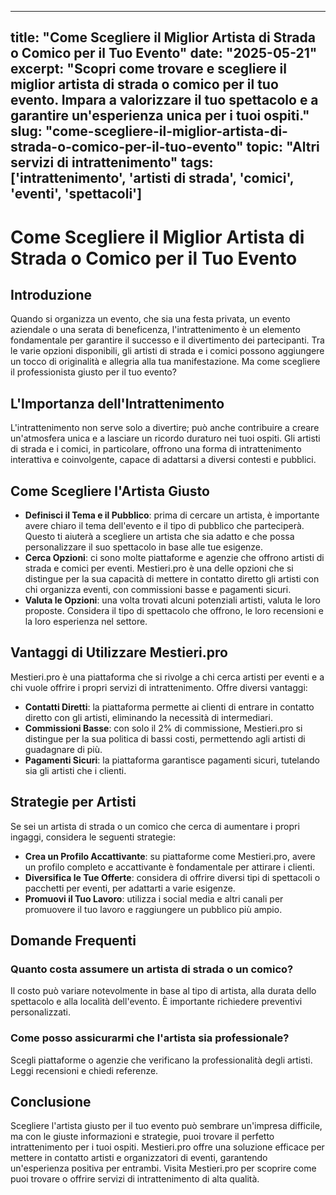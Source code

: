 
---
title: "Come Scegliere il Miglior Artista di Strada o Comico per il Tuo Evento"
date: "2025-05-21"
excerpt: "Scopri come trovare e scegliere il miglior artista di strada o comico per il tuo evento. Impara a valorizzare il tuo spettacolo e a garantire un'esperienza unica per i tuoi ospiti."
slug: "come-scegliere-il-miglior-artista-di-strada-o-comico-per-il-tuo-evento"
topic: "Altri servizi di intrattenimento"
tags: ['intrattenimento', 'artisti di strada', 'comici', 'eventi', 'spettacoli']
---

# Come Scegliere il Miglior Artista di Strada o Comico per il Tuo Evento

## Introduzione

Quando si organizza un evento, che sia una festa privata, un evento aziendale o una serata di beneficenza, l'intrattenimento è un elemento fondamentale per garantire il successo e il divertimento dei partecipanti. Tra le varie opzioni disponibili, gli artisti di strada e i comici possono aggiungere un tocco di originalità e allegria alla tua manifestazione. Ma come scegliere il professionista giusto per il tuo evento?

## L'Importanza dell'Intrattenimento

L'intrattenimento non serve solo a divertire; può anche contribuire a creare un'atmosfera unica e a lasciare un ricordo duraturo nei tuoi ospiti. Gli artisti di strada e i comici, in particolare, offrono una forma di intrattenimento interattiva e coinvolgente, capace di adattarsi a diversi contesti e pubblici.

## Come Scegliere l'Artista Giusto

* **Definisci il Tema e il Pubblico**: prima di cercare un artista, è importante avere chiaro il tema dell'evento e il tipo di pubblico che parteciperà. Questo ti aiuterà a scegliere un artista che sia adatto e che possa personalizzare il suo spettacolo in base alle tue esigenze.
* **Cerca Opzioni**: ci sono molte piattaforme e agenzie che offrono artisti di strada e comici per eventi. Mestieri.pro è una delle opzioni che si distingue per la sua capacità di mettere in contatto diretto gli artisti con chi organizza eventi, con commissioni basse e pagamenti sicuri.
* **Valuta le Opzioni**: una volta trovati alcuni potenziali artisti, valuta le loro proposte. Considera il tipo di spettacolo che offrono, le loro recensioni e la loro esperienza nel settore.

## Vantaggi di Utilizzare Mestieri.pro

Mestieri.pro è una piattaforma che si rivolge a chi cerca artisti per eventi e a chi vuole offrire i propri servizi di intrattenimento. Offre diversi vantaggi:
* **Contatti Diretti**: la piattaforma permette ai clienti di entrare in contatto diretto con gli artisti, eliminando la necessità di intermediari.
* **Commissioni Basse**: con solo il 2% di commissione, Mestieri.pro si distingue per la sua politica di bassi costi, permettendo agli artisti di guadagnare di più.
* **Pagamenti Sicuri**: la piattaforma garantisce pagamenti sicuri, tutelando sia gli artisti che i clienti.

## Strategie per Artisti

Se sei un artista di strada o un comico che cerca di aumentare i propri ingaggi, considera le seguenti strategie:
* **Crea un Profilo Accattivante**: su piattaforme come Mestieri.pro, avere un profilo completo e accattivante è fondamentale per attirare i clienti.
* **Diversifica le Tue Offerte**: considera di offrire diversi tipi di spettacoli o pacchetti per eventi, per adattarti a varie esigenze.
* **Promuovi il Tuo Lavoro**: utilizza i social media e altri canali per promuovere il tuo lavoro e raggiungere un pubblico più ampio.

## Domande Frequenti

### Quanto costa assumere un artista di strada o un comico?
Il costo può variare notevolmente in base al tipo di artista, alla durata dello spettacolo e alla località dell'evento. È importante richiedere preventivi personalizzati.

### Come posso assicurarmi che l'artista sia professionale?
Scegli piattaforme o agenzie che verificano la professionalità degli artisti. Leggi recensioni e chiedi referenze.

## Conclusione

Scegliere l'artista giusto per il tuo evento può sembrare un'impresa difficile, ma con le giuste informazioni e strategie, puoi trovare il perfetto intrattenimento per i tuoi ospiti. Mestieri.pro offre una soluzione efficace per mettere in contatto artisti e organizzatori di eventi, garantendo un'esperienza positiva per entrambi. Visita Mestieri.pro per scoprire come puoi trovare o offrire servizi di intrattenimento di alta qualità.
